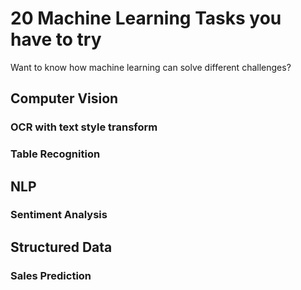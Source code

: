 # 20 Machine Learning Tasks you have to try

Want to know how machine learning can solve different challenges?

## Computer Vision

### OCR with text style transform

### Table Recognition

## NLP

### Sentiment Analysis

## Structured Data

### Sales Prediction

